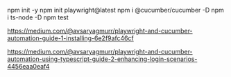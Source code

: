 npm init -y
npm init playwright@latest
npm i @cucumber/cucumber -D
npm i ts-node -D
npm test

https://medium.com/@avsaryagmurr/playwright-and-cucumber-automation-guide-1-installing-6e2f9afc46cf

https://medium.com/@avsaryagmurr/playwright-and-cucumber-automation-using-typescript-guide-2-enhancing-login-scenarios-4456eaa0eaf4

